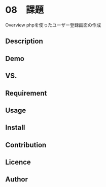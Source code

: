 08　課題
====

Overview
phpを使ったユーザー登録画面の作成

## Description

## Demo

## VS. 

## Requirement

## Usage

## Install

## Contribution

## Licence


## Author

